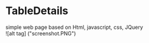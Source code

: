 # TableDetails

simple web page based on Html, javascript, css, JQuery
<br/>
![alt tag] ("screenshot.PNG")
<br/>
